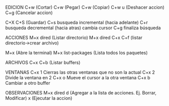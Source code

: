 EDICION
C+w (Cortar)
C+w (Pegar)
C+w (Copiar)
C+w u (Deshacer accion)
C+g (Cancelar accion)

C+X C+S (Guardar)
C+s busqueda incremental (hacia adelante)
C+r busqueda decremental (hacia atras)
<Delback> cambia cursor
<Return> C+g finaliza búsqueda

ACCIONES
M+x dired (Listar directorio)
M+x dired C+x C+f (listar directorio->crear archivo)

M+x (Abre la terminal)
M+x list-packages (Lista todos los paquetes)


ARCHIVOS
C+x C+b (Listar buffers)


VENTANAS
C+x 1 Cierras las otras ventanas que no son la actual
C+x 2 Divide la ventana en 2
C+x o Mueve el cursor a la otra ventana
C+x b Cambiar a otro buffer


OBSERVACIONES
M+x dired
    d (Agregar a la lista de acciones. Ej. Borrar, Modificar)
    x (Ejecutar la accion)
    